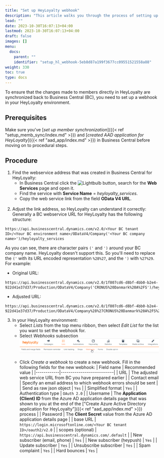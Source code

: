 ```yaml
---
title: "Set up HeyLoyalty webhook"
description: "This article walks you through the process of setting up a webhook at HeyLoyalty that is needed for sending changes done to members directly in HeyLoyalty to Business Central."
lead: ""
date: 2023-10-30T16:07:13+04:00
lastmod: 2023-10-30T16:07:13+04:00
draft: false
images: []
menu:
  docs:
    parent: ""
    identifier: "setup_hl_webhook-5eb8d87a199f3677cc09551521558a88"
weight: 330
toc: true
type: docs
---
```


To ensure that the changes made to members directly in HeyLoyalty are synchronized back to Business Central (BC), you need to set up a webhook in your HeyLoyalty environment.

## Prerequisites

Make sure you've [*set up member synchronization*]({{< ref "setup_memb_sync/index.md" >}}) and [*created AAD application for HeyLoyalty*]({{< ref "aad_app/index.md" >}}) in Business Central before moving on to procedural steps.

## Procedure

1. Find the webservice address that was created in Business Central for HeyLoyalty:
   - In Business Central click the ![Lightbulb](Lightbulb_icon.PNG) button, search for the **Web Services** page and open it.
   - Find the service with **Service Name** = *heyloyalty_services*.
   - Copy the web service link from the field **OData V4 URL**.
<br><br>
2. Adjust the link address, so HeyLoyalty can understand it correctly:<br>
Generally a BC webservice URL for HeyLoyalty has the following structure:
```URL
https://api.businesscentral.dynamics.com/v2.0/<Your BC tenant ID>/<Your BC environment name>/ODataV4/Company('<Your BC company name>')/heyloyalty_services
```
As you can see, there are character pairs `('` and `')` around your BC company name. HeyLoyalty doesn't support this. So you'll need to replace the `('` with its URL encoded representation `%28%27`, and the `')` with `%27%29`. For example:
  - Original URL:
```
https://api.businesscentral.dynamics.com/v2.0/1f807cd6-d8bf-4bb0-b2e4-922d41e37d37/Production/ODataV4/Company('CRONUS%20Danmark%20A%2FS')/heyloyalty_services
```
  - Adjusted URL:
```
https://api.businesscentral.dynamics.com/v2.0/1f807cd6-d8bf-4bb0-b2e4-922d41e37d37/Production/ODataV4/Company%28%27CRONUS%20Danmark%20A%2FS%27%29/heyloyalty_services
```

3. In your HeyLoyalty environment:
   - Select *Lists* from the top menu ribbon, then select *Edit List* for the list you want to set the webhook for.
   - Select *Webhooks* subsection
!["Webhooks" subsection of a HeyLoyalty list](Images/HLWebhooks.png)
<br><br>
   - Click *Create a webhook* to create a new webhook. Fill in the following fields for the new webhook:
| Field name | Recommended value |
|------------|---------------------------|
| URL | The adjusted web service URL from BC you have prepared earlier |
| Contact email | Specify an email address to which webhook errors should be sent |
| Send as raw json object | `Yes` |
| Simplified format | `Yes` |
| Authentication type | `OAuth 2.0` |
| Username | The **Application (Client) ID** from the Azure AD application details page that was shown to you at the end of the ["Create Azure Active Directory application for HeyLoyalty"]({{< ref "aad_app/index.md" >}}) process |
| Password | The **Client Secret** value from the Azure AD application details page |
| base URL | `https://login.microsoftonline.com/<Your BC tenant ID>/oauth2/v2.0` |
| scopes (optional) | `https://api.businesscentral.dynamics.com/.default` |
| New subscriber (email, phone) | `Yes` |
| New subscriber (heypush) | `Yes` |
| Update subscriber | `Yes` |
| Unsubscribe subscriber | `Yes` |
| Spam complaint | `Yes` |
| Hard bounces | `Yes` |
